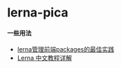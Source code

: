 # lerna-pica

#### 一些用法
* [lerna管理前端packages的最佳实践](https://sosout.github.io/2018/07/21/lerna-repo.html)
* [Lerna 中文教程详解](https://segmentfault.com/a/1190000019350611)
